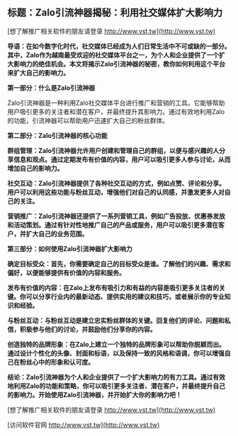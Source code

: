 ## **标题：Zalo引流神器揭秘：利用社交媒体扩大影响力**

[想了解推广相关软件的朋友请登录 http://www.vst.tw](http://www.vst.tw)

**导语：在如今数字化时代，社交媒体已经成为人们日常生活中不可或缺的一部分。其中，Zalo作为越南最受欢迎的社交媒体平台之一，为个人和企业提供了一个扩大影响力的绝佳机会。本文将揭示Zalo引流神器的秘密，教你如何利用这个平台来扩大自己的影响力。**

**第一部分：什么是Zalo引流神器**

Zalo引流神器是一种利用Zalo社交媒体平台进行推广和营销的工具。它能够帮助用户吸引更多的关注者和潜在客户，并最终提升其影响力。通过有效地利用Zalo的功能，引流神器可以帮助用户迅速扩大自己的粉丝群体。

**第二部分：Zalo引流神器的核心功能**

**群组管理：Zalo引流神器允许用户创建和管理自己的群组，以便与感兴趣的人分享信息和观点。通过定期发布有价值的内容，用户可以吸引更多人参与讨论，从而增加自己的影响力。**

**社交互动：Zalo引流神器提供了各种社交互动的方式，例如点赞、评论和分享。用户可以利用这些功能与粉丝互动，增强他们对自己的认同感，并激发更多人对自己的关注。**

**营销推广：Zalo引流神器还提供了一系列营销工具，例如广告投放、优惠券发放和活动策划。通过有针对性地推广自己的产品或服务，用户可以吸引更多潜在客户，并扩大自己的业务范围。**

**第三部分：如何使用Zalo引流神器扩大影响力**

**确定目标受众：首先，你需要确定自己的目标受众是谁。了解他们的兴趣、需求和偏好，以便能够提供有价值的内容和服务。**

**发布有价值的内容：在Zalo上发布有吸引力和有益的内容是吸引更多关注者的关键。你可以分享行业内的最新动态、提供实用的建议和技巧，或者展示你的专业知识和经验。**

**与粉丝互动：与粉丝互动是建立忠实粉丝群体的关键。回复他们的评论、问题和私信，积极参与他们的讨论，并鼓励他们分享你的内容。**

**创造独特的品牌形象：在Zalo上建立一个独特的品牌形象可以帮助你脱颖而出。通过设计个性化的头像、封面和标语，以及保持一致的风格和语调，你可以增强自己在粉丝心中的形象和认可度。**

**结论：Zalo引流神器为个人和企业提供了一个扩大影响力的有力工具。通过有效地利用Zalo的功能和策略，你可以吸引更多关注者、潜在客户，并最终提升自己的影响力。开始使用Zalo引流神器，并开始扩大你的影响力吧！**

[想了解推广相关软件的朋友请登录 http://www.vst.tw](http://www.vst.tw)


[访问软件官网 http://www.vst.tw](http://www.vst.tw)

